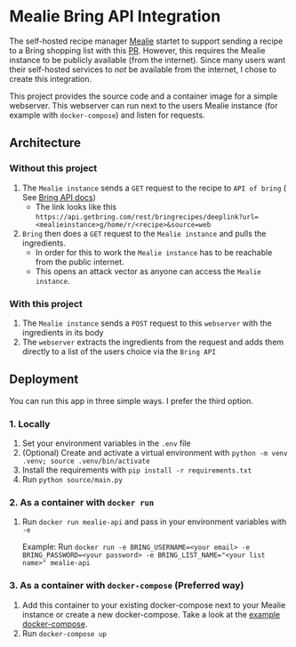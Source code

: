 # Mealie Bring API Integration

The self-hosted recipe manager [Mealie](https://github.com/mealie-recipes/mealie) startet to support sending a recipe to
a Bring shopping list with this [PR](https://github.com/mealie-recipes/mealie/pull/3448). However, this requires the
Mealie instance to be publicly available (from the internet). Since many users want their self-hosted services to
*not* be available from the internet, I chose to create this integration.

This project provides the source code and a container image for a simple webserver. This webserver can run next to
the users Mealie instance (for example with `docker-compose`) and listen for requests.

## Architecture

### Without this project

1. The `Mealie instance` sends a `GET` request to the recipe to `API of bring` (
   See [Bring API docs](https://sites.google.com/getbring.com/bring-import-dev-guide/web-to-app-integration))
	- The link looks like
	  this `https://api.getbring.com/rest/bringrecipes/deeplink?url=<mealieinstance>g/home/r/<recipe>&source=web`
2. `Bring` then does a `GET` request to the `Mealie instance` and pulls the ingredients.
	- In order for this to work the `Mealie instance` has to be reachable from the public internet.
	- This opens an attack vector as anyone can access the `Mealie instance`.

### With this project

1. The `Mealie instance` sends a `POST` request to this `webserver` with the ingredients in its body
2. The `webserver` extracts the ingredients from the request and adds them directly to a list of the users choice via
   the `Bring API`

## Deployment

You can run this app in three simple ways. I prefer the third option.

### 1. Locally

1. Set your environment variables in the `.env` file
2. (Optional) Create and activate a virtual environment with `python -m venv .venv; source .venv/bin/activate`
3. Install the requirements with `pip install -r requirements.txt`
4. Run `python source/main.py`

### 2. As a container with `docker run`

1. Run `docker run mealie-api` and pass in your environment variables with `-e`

   Example: Run `docker run -e BRING_USERNAME=<your email> -e BRING_PASSWORD=<your password> -e BRING_LIST_NAME="<your
   list name>" mealie-api`

### 3. As a container with `docker-compose` (Preferred way)

1. Add this container to your existing docker-compose next to your Mealie instance or create a new docker-compose. 
   Take a look at the [example docker-compose](./docker-compose.yml.example).
2. Run `docker-compose up`
